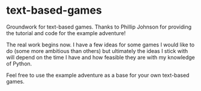 # text-based-games

Groundwork for text-based games. Thanks to Phillip Johnson for providing the tutorial and code for the example adventure!

The real work begins now. I have a few ideas for some games I would like to do (some more ambitious than others) but ultimately the ideas I stick with will depend on the time I have and how feasible they are with my knowledge of Python.

Feel free to use the example adventure as a base for your own text-based games.